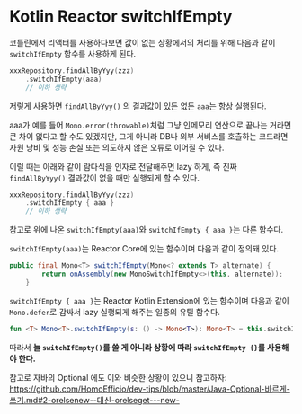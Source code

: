 # Kotlin Reactor switchIfEmpty

코틀린에서 리액터를 사용하다보면 값이 없는 상황에서의 처리를 위해 다음과 같이 `switchIfEmpty` 함수를 사용하게 된다.

```kotlin
xxxRepository.findAllByYyy(zzz)
    .switchIfEmpty(aaa)
    // 이하 생략
```

저렇게 사용하면 `findAllByYyy()` 의 결과값이 있든 없든 `aaa`는 항상 실행된다.

aaa가 예를 들어 `Mono.error(throwable)`처럼 그냥 인메모리 연산으로 끝나는 거라면 큰 차이 없다고 할 수도 있겠지만, 그게 아니라 DB나 외부 서비스를 호출하는 코드라면 자원 낭비 및 성능 손실 또는 의도하지 않은 오류로 이어질 수 있다.

이럴 때는 아래와 같이 람다식을 인자로 전달해주면 lazy 하게, 즉 진짜 `findAllByYyy()` 결과값이 없을 때만 실행되게 할 수 있다.

```kotlin
xxxRepository.findAllByYyy(zzz)
    .switchIfEmpty { aaa }
    // 이하 생략
```

참고로 위에 나온 `switchIfEmpty(aaa)`와 `switchIfEmpty { aaa }`는 다른 함수다.

`switchIfEmpty(aaa)`는 Reactor Core에 있는 함수이며 다음과 같이 정의돼 있다.

```java
public final Mono<T> switchIfEmpty(Mono<? extends T> alternate) {
		return onAssembly(new MonoSwitchIfEmpty<>(this, alternate));
	}
```

`switchIfEmpty { aaa }`는 Reactor Kotlin Extension에 있는 함수이며 다음과 같이 `Mono.defer`로 감싸서 lazy 실행되게 해주는 일종의 유틸 함수다.

```kotlin
fun <T> Mono<T>.switchIfEmpty(s: () -> Mono<T>): Mono<T> = this.switchIfEmpty(Mono.defer { s() })
```


따라서 **늘 `switchIfEmpty()`를 쓸 게 아니라 상황에 따라 `switchIfEmpty {}`를 사용해야 한다.**

참고로 자바의 Optional 에도 이와 비슷한 상황이 있으니 참고하자: https://github.com/HomoEfficio/dev-tips/blob/master/Java-Optional-바르게-쓰기.md#2-orelsenew--대신-orelseget---new-
